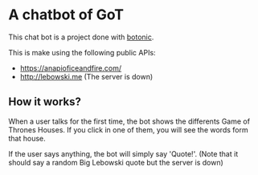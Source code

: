 # A chatbot of GoT
This chat bot is a project done with [botonic](https://botonic.io/).

This is make using the following public APIs:
- https://anapioficeandfire.com/
- http://lebowski.me (The server is down)

## How it works?
When a user talks for the first time, the bot shows the differents Game of Thrones Houses. If you click in one of them, you will see the words form that house.

If the user says anything, the bot will simply say 'Quote!'. (Note that it should say a random Big Lebowski quote but the server is down)